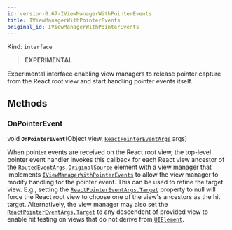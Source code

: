 ```yaml
---
id: version-0.67-IViewManagerWithPointerEvents
title: IViewManagerWithPointerEvents
original_id: IViewManagerWithPointerEvents
---
```


Kind: `interface`



> **EXPERIMENTAL**

Experimental interface enabling view managers to release pointer capture from the React root view and start handling pointer events itself.



## Methods
### OnPointerEvent
void **`OnPointerEvent`**(Object view, [`ReactPointerEventArgs`](ReactPointerEventArgs) args)

When pointer events are received on the React root view, the top-level pointer event handler invokes this callback for each React view ancestor of the [`RoutedEventArgs.OriginalSource`](https://docs.microsoft.com/uwp/api/Windows.UI.Xaml.RoutedEventArgs.OriginalSource) element with a view manager that implements [`IViewManagerWithPointerEvents`](IViewManagerWithPointerEvents) to allow the view manager to modify handling for the pointer event. This can be used to refine the target view. E.g., setting the [`ReactPointerEventArgs.Target`](ReactPointerEventArgs#target) property to null will force the React root view to choose one of the view's ancestors as the hit target. Alternatively, the view manager may also set the [`ReactPointerEventArgs.Target`](ReactPointerEventArgs#target) to any descendent of provided view to enable hit testing on views that do not derive from [`UIElement`](https://docs.microsoft.com/uwp/api/Windows.UI.Xaml.UIElement).




